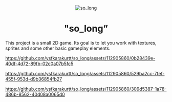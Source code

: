 <div align="center">

![so_long](https://github.com/ysfkarakurtt/so_long/assets/112905860/fca03ad1-f687-43cd-af9e-7bfc0aa3537b)


# "so_long”
</div>

This project is a small 2D game.
Its goal is to let you work with textures, sprites and some other basic gameplay elements.



https://github.com/ysfkarakurtt/so_long/assets/112905860/0b28439e-40df-4d72-89fb-02c0a07b5fc5




https://github.com/ysfkarakurtt/so_long/assets/112905860/529ba2cc-7fef-455f-953d-d9b36854fb27





https://github.com/ysfkarakurtt/so_long/assets/112905860/309d5387-1a78-486b-8562-40d08a0065d0





